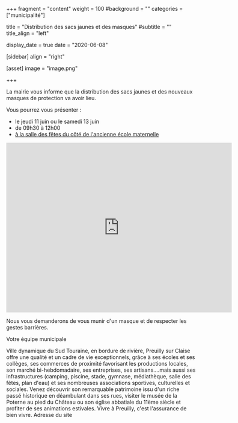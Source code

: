 +++
fragment = "content"
weight = 100
#background = ""
categories = ["municipalité"]

title = "Distribution des sacs jaunes et des masques"
#subtitle = ""
title_align = "left"

display_date = true
date = "2020-06-08"

    
[sidebar]
  align = "right"

[asset]
  image = "image.png"
  
+++

La mairie vous informe que la distribution des sacs jaunes et des nouveaux masques de protection va avoir lieu.

Vous pourrez vous présenter : 

* le jeudi 11 juin ou le samedi 13 juin
* de 09h30 à 12h00
* <a href="https://goo.gl/maps/czEfefj1uaNectzV6">à la salle des fêtes du côté de l'ancienne école maternelle</a>

<iframe src="https://www.google.com/maps/embed?pb=!4v1591632875645!6m8!1m7!1s-z7ai8q6DEcW_DxeMnx4Fw!2m2!1d46.8538066152932!2d0.9292251406269676!3f247.00079648623083!4f-2.3634162088140016!5f0.7820865974627469" width="600" height="450" frameborder="0" style="border:0;" allowfullscreen="" aria-hidden="false" tabindex="0"></iframe>

Nous vous demanderons de vous munir d'un masque et de respecter les gestes barrières.

Votre équipe municipale

Ville dynamique du Sud Touraine, en bordure de rivière, Preuilly sur Claise offre une qualité et un cadre de vie exceptionnels, grâce à ses écoles et ses collèges, ses commerces de proximité favorisant les productions locales, son marché bi-hebdomadaire, ses entreprises, ses artisans....mais aussi ses infrastructures (camping, piscine, stade, gymnase, médiathèque, salle des fêtes, plan d'eau) et ses nombreuses associations sportives, culturelles et sociales. Venez découvrir son remarquable patrimoine issu d'un riche passé historique en déambulant dans ses rues, visiter le musée de la Poterne au pied du Château ou son église abbatiale du 11ème siècle et profiter de ses animations estivales. Vivre à Preuilly, c'est l'assurance de bien vivre. Adresse du site
